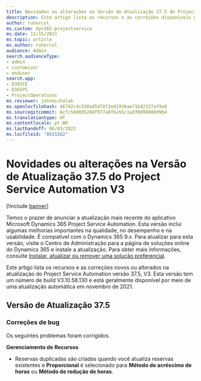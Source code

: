 ```yaml
---
title: Novidades ou alterações na Versão de Atualização 37.5 do Project Service Automation V3
description: Este artigo lista os recursos e as correções disponíveis na atualização do Microsoft Dynamics 365 Project Service Automation versão 37.5, V3.
author: ruhercul
ms.custom: dyn365-projectservice
ms.date: 11/15/2021
ms.topic: article
ms.author: ruhercul
audience: Admin
search.audienceType:
- admin
- customizer
- enduser
search.app:
- D365CE
- D365PS
- ProjectOperations
ms.reviewer: johnmichalak
ms.openlocfilehash: 46782c4c430ad5d78f2ed1936ae71b42327af9a9
ms.sourcegitcommit: 6cfc50d89528df977a8f6a55c1ad39d99800d9b4
ms.translationtype: HT
ms.contentlocale: pt-BR
ms.lasthandoff: 06/03/2022
ms.locfileid: "8915262"
---
```

# <a name="whats-new-or-changed-in-project-service-automation-update-release-375-v3"></a>Novidades ou alterações na Versão de Atualização 37.5 do Project Service Automation V3

[!include [banner](../includes/psa-now-project-operations.md)]

Temos o prazer de anunciar a atualização mais recente do aplicativo Microsoft Dynamics 365 Project Service Automation. Esta versão inclui algumas melhorias importantes na qualidade, no desempenho e na usabilidade. É compatível com o Dynamics 365 9.x. Para atualizar para esta versão, visite o Centro de Administração para a página de soluções online do Dynamics 365 e instale a atualização. Para obter mais informações, consulte [Instalar, atualizar ou remover uma solução preferencial](/power-platform/admin/install-remove-preferred-solution).

Este artigo lista os recursos e as correções novos ou alterados na atualização do Project Service Automation versão 37.5, V3. Esta versão tem um número de build V3.10.58.130 e está geralmente disponível por meio de uma atualização automática em novembro de 2021.

## <a name="update-release-375"></a>Versão de Atualização 37.5

### <a name="bug-fixes"></a>Correções de bug

Os seguintes problemas foram corrigidos.

**Gerenciamento de Recursos**
- Reservas duplicadas são criadas quando você atualiza reservas existentes e **Proporcional** é selecionado para **Método de acréscimo de horas** ou **Método de redução de horas**.
